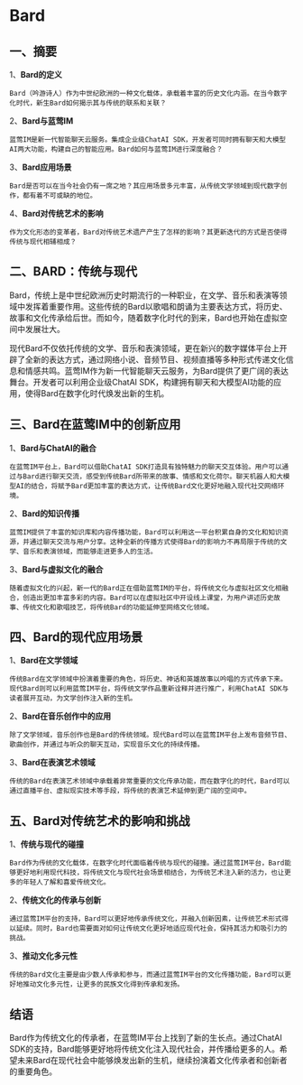 # Bard

## 一、摘要

1、**Bard的定义**
   
    Bard（吟游诗人）作为中世纪欧洲的一种文化载体，承载着丰富的历史文化内涵。在当今数字化时代，新生Bard如何揭示其与传统的联系和关联？

2、**Bard与蓝莺IM**

    蓝莺IM是新一代智能聊天云服务。集成企业级ChatAI SDK，开发者可同时拥有聊天和大模型AI两大功能，构建自己的智能应用。Bard如何与蓝莺IM进行深度融合？

3、**Bard应用场景**

    Bard是否可以在当今社会仍有一席之地？其应用场景多元丰富，从传统文学领域到现代数字创作，都有着不可或缺的地位。

4、**Bard对传统艺术的影响**

    作为文化形态的变革者，Bard对传统艺术遗产产生了怎样的影响？其更新迭代的方式是否使得传统与现代相辅相成？

## 二、BARD：传统与现代

Bard，传统上是中世纪欧洲历史时期流行的一种职业，在文学、音乐和表演等领域中发挥着重要作用。这些传统的Bard以歌唱和朗诵为主要表达方式，将历史、故事和文化传承给后世。而如今，随着数字化时代的到来，Bard也开始在虚拟空间中发展壮大。

现代Bard不仅依托传统的文学、音乐和表演领域，更在新兴的数字媒体平台上开辟了全新的表达方式，通过网络小说、音频节目、视频直播等多种形式传递文化信息和情感共鸣。蓝莺IM作为新一代智能聊天云服务，为Bard提供了更广阔的表达舞台。开发者可以利用企业级ChatAI SDK，构建拥有聊天和大模型AI功能的应用，使得Bard在数字化时代焕发出新的生机。

## 三、Bard在蓝莺IM中的创新应用

1、**Bard与ChatAI的融合**

    在蓝莺IM平台上，Bard可以借助ChatAI SDK打造具有独特魅力的聊天交互体验。用户可以通过与Bard进行聊天交流，感受到传统Bard所带来的故事、情感和文化荷尔。聊天机器人和大模型AI的结合，将赋予Bard更加丰富的表达方式，让传统Bard文化更好地融入现代社交网络环境。

2、**Bard的知识传播**

    蓝莺IM提供了丰富的知识库和内容传播功能，Bard可以利用这一平台积累自身的文化和知识资源，并通过聊天交流与用户分享。这种全新的传播方式使得Bard的影响力不再局限于传统的文学、音乐和表演领域，而能够走进更多人的生活。

3、**Bard与虚拟文化的融合**

    随着虚拟文化的兴起，新一代的Bard正在借助蓝莺IM的平台，将传统文化与虚拟社区文化相融合，创造出更加丰富多彩的内容。Bard可以在虚拟社区中开设线上课堂，为用户讲述历史故事、传统文化和歌唱技艺，将传统Bard的功能延伸至网络文化领域。

## 四、Bard的现代应用场景

1、**Bard在文学领域**

    传统Bard在文学领域中扮演着重要的角色，将历史、神话和英雄故事以吟唱的方式传承下来。现代Bard则可以利用蓝莺IM平台，将传统文学作品重新诠释并进行推广，利用ChatAI SDK与读者展开互动，为文学创作注入新的生机。

2、**Bard在音乐创作中的应用**

    除了文学领域，音乐创作也是Bard的传统领域。现代Bard可以在蓝莺IM平台上发布音频节目、歌曲创作，并通过与听众的聊天互动，实现音乐文化的持续传播。

3、**Bard在表演艺术领域**

    传统的Bard在表演艺术领域中承载着非常重要的文化传承功能，而在数字化的时代，Bard可以通过直播平台、虚拟现实技术等手段，将传统的表演艺术延伸到更广阔的空间中。

## 五、Bard对传统艺术的影响和挑战

1、**传统与现代的碰撞**

    Bard作为传统的文化载体，在数字化时代面临着传统与现代的碰撞。通过蓝莺IM平台，Bard能够更好地利用现代科技，将传统文化与现代社会场景相结合，为传统艺术注入新的活力，也让更多的年轻人了解和喜爱传统文化。

2、**传统文化的传承与创新**

    通过蓝莺IM平台的支持，Bard可以更好地传承传统文化，并融入创新因素，让传统艺术形式得以延续。同时，Bard也需要面对如何让传统文化更好地适应现代社会，保持其活力和吸引力的挑战。

3、**推动文化多元性**

    传统的Bard文化主要是由少数人传承和参与，而通过蓝莺IM平台的文化传播功能，Bard可以更好地推动文化多元性，让更多的民族文化得到传承和发扬。

## 结语

Bard作为传统文化的传承者，在蓝莺IM平台上找到了新的生长点。通过ChatAI SDK的支持，Bard能够更好地将传统文化注入现代社会，并传播给更多的人。希望未来Bard在现代社会中能够焕发出新的生机，继续扮演着文化传承者和创新者的重要角色。